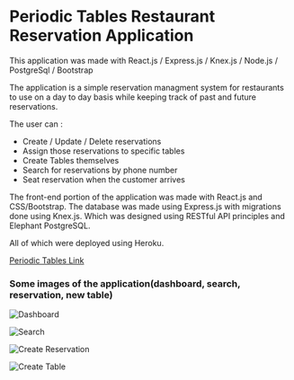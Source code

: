 # Periodic Tables Restaurant Reservation Application

This application was made with React.js / Express.js / Knex.js / Node.js / PostgreSql / Bootstrap

The application is a simple reservation managment system for restaurants to use on a day to day basis while keeping track of past and future reservations.

The user can :

-  Create / Update / Delete reservations
-  Assign those reservations to specific tables
-  Create Tables themselves
-  Search for reservations by phone number
-  Seat reservation when the customer arrives

The front-end portion of the application was made with React.js and CSS/Bootstrap.
The database was made using Express.js with migrations done using Knex.js. Which was designed using RESTful API principles and Elephant PostgreSQL.

All of which were deployed using Heroku.

[Periodic Tables Link](https://restaurantres-client.herokuapp.com/)

### Some images of the application(dashboard, search, reservation, new table)

![Dashboard](./ScreenShots/dashboard.png)

![Search](./ScreenShots/search.png)

![Create Reservation](./ScreenShots/createReservation.png)

![Create Table](./ScreenShots/createTable.png)
